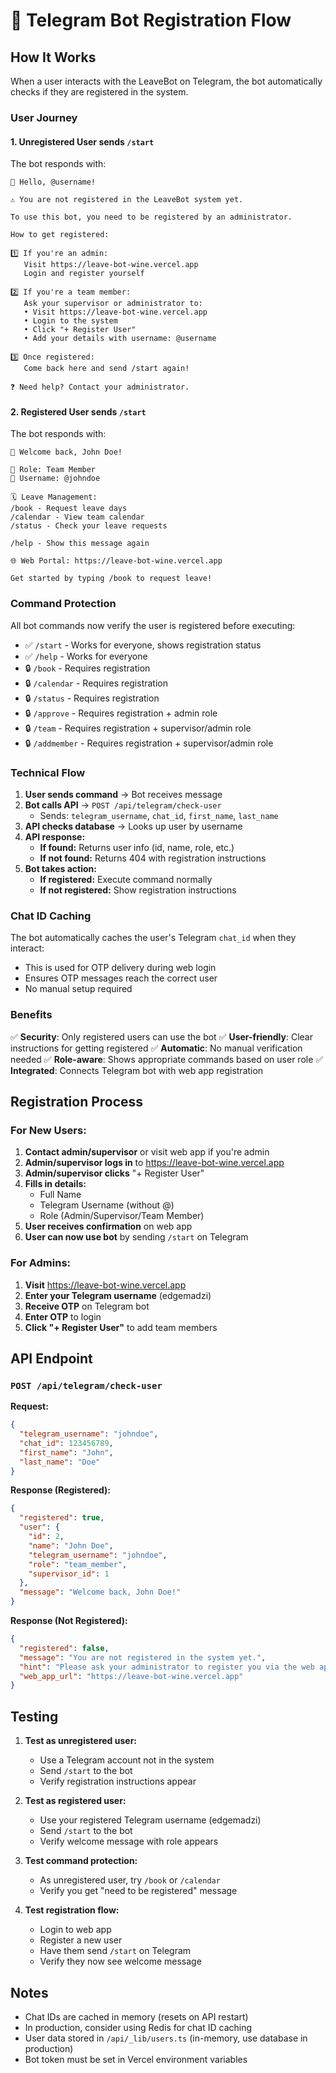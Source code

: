 # 🤖 Telegram Bot Registration Flow

## How It Works

When a user interacts with the LeaveBot on Telegram, the bot automatically checks if they are registered in the system.

### User Journey

#### 1. **Unregistered User** sends `/start`

The bot responds with:
```
👋 Hello, @username!

⚠️ You are not registered in the LeaveBot system yet.

To use this bot, you need to be registered by an administrator.

How to get registered:

1️⃣ If you're an admin:
   Visit https://leave-bot-wine.vercel.app
   Login and register yourself

2️⃣ If you're a team member:
   Ask your supervisor or administrator to:
   • Visit https://leave-bot-wine.vercel.app
   • Login to the system
   • Click "+ Register User"
   • Add your details with username: @username

3️⃣ Once registered:
   Come back here and send /start again!

❓ Need help? Contact your administrator.
```

#### 2. **Registered User** sends `/start`

The bot responds with:
```
👋 Welcome back, John Doe!

👤 Role: Team Member
📱 Username: @johndoe

🗓️ Leave Management:
/book - Request leave days
/calendar - View team calendar
/status - Check your leave requests

/help - Show this message again

🌐 Web Portal: https://leave-bot-wine.vercel.app

Get started by typing /book to request leave!
```

### Command Protection

All bot commands now verify the user is registered before executing:

- ✅ `/start` - Works for everyone, shows registration status
- ✅ `/help` - Works for everyone
- 🔒 `/book` - Requires registration
- 🔒 `/calendar` - Requires registration
- 🔒 `/status` - Requires registration
- 🔒 `/approve` - Requires registration + admin role
- 🔒 `/team` - Requires registration + supervisor/admin role
- 🔒 `/addmember` - Requires registration + supervisor/admin role

### Technical Flow

1. **User sends command** → Bot receives message
2. **Bot calls API** → `POST /api/telegram/check-user`
   - Sends: `telegram_username`, `chat_id`, `first_name`, `last_name`
3. **API checks database** → Looks up user by username
4. **API response:**
   - **If found:** Returns user info (id, name, role, etc.)
   - **If not found:** Returns 404 with registration instructions
5. **Bot takes action:**
   - **If registered:** Execute command normally
   - **If not registered:** Show registration instructions

### Chat ID Caching

The bot automatically caches the user's Telegram `chat_id` when they interact:
- This is used for OTP delivery during web login
- Ensures OTP messages reach the correct user
- No manual setup required

### Benefits

✅ **Security**: Only registered users can use the bot
✅ **User-friendly**: Clear instructions for getting registered
✅ **Automatic**: No manual verification needed
✅ **Role-aware**: Shows appropriate commands based on user role
✅ **Integrated**: Connects Telegram bot with web app registration

## Registration Process

### For New Users:

1. **Contact admin/supervisor** or visit web app if you're admin
2. **Admin/supervisor logs in** to https://leave-bot-wine.vercel.app
3. **Admin/supervisor clicks** "+ Register User"
4. **Fills in details:**
   - Full Name
   - Telegram Username (without @)
   - Role (Admin/Supervisor/Team Member)
5. **User receives confirmation** on web app
6. **User can now use bot** by sending `/start` on Telegram

### For Admins:

1. **Visit** https://leave-bot-wine.vercel.app
2. **Enter your Telegram username** (edgemadzi)
3. **Receive OTP** on Telegram bot
4. **Enter OTP** to login
5. **Click "+ Register User"** to add team members

## API Endpoint

### `POST /api/telegram/check-user`

**Request:**
```json
{
  "telegram_username": "johndoe",
  "chat_id": 123456789,
  "first_name": "John",
  "last_name": "Doe"
}
```

**Response (Registered):**
```json
{
  "registered": true,
  "user": {
    "id": 2,
    "name": "John Doe",
    "telegram_username": "johndoe",
    "role": "team_member",
    "supervisor_id": 1
  },
  "message": "Welcome back, John Doe!"
}
```

**Response (Not Registered):**
```json
{
  "registered": false,
  "message": "You are not registered in the system yet.",
  "hint": "Please ask your administrator to register you via the web app...",
  "web_app_url": "https://leave-bot-wine.vercel.app"
}
```

## Testing

1. **Test as unregistered user:**
   - Use a Telegram account not in the system
   - Send `/start` to the bot
   - Verify registration instructions appear

2. **Test as registered user:**
   - Use your registered Telegram username (edgemadzi)
   - Send `/start` to the bot
   - Verify welcome message with role appears

3. **Test command protection:**
   - As unregistered user, try `/book` or `/calendar`
   - Verify you get "need to be registered" message

4. **Test registration flow:**
   - Login to web app
   - Register a new user
   - Have them send `/start` on Telegram
   - Verify they now see welcome message

## Notes

- Chat IDs are cached in memory (resets on API restart)
- In production, consider using Redis for chat ID caching
- User data stored in `/api/_lib/users.ts` (in-memory, use database in production)
- Bot token must be set in Vercel environment variables

